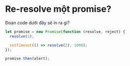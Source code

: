 # Re-resolve một promise?

Đoạn code dưới đây sẽ in ra gì?

```js
let promise = new Promise(function (resolve, reject) {
  resolve(1);

  setTimeout(() => resolve(2), 1000);
});

promise.then(alert);
```
